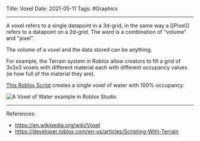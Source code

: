 Title: Voxel
Date: 2021-05-11
Tags: #Graphics 

---

A voxel refers to a single datapoint in a 3d-grid, in the same way a [[Pixel]] refers to a datapoint on a 2d-grid. The word is a combination of "volume" and "pixel". 

The volume of a voxel and the data stored can be anything.

For example, the Terrain system in Roblox allow creators to fill a grid of 3x3x3 voxels with different material each with different occupancy values (ie how full of the material they are).

[This Roblox Script](https://gist.github.com/lextoumbourou/b1b29c27b69caf29cc2f9a2e04949734) creates a single voxel of water with 100% occupancy:

![A Voxel of Water example in Roblox Studio](roblox-terrain-voxel-of-water.gif)

---

References:

* https://en.wikipedia.org/wiki/Voxel
* https://developer.roblox.com/en-us/articles/Scripting-With-Terrain